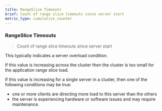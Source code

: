 ```yaml
---
title: RangeSlice Timeouts
brief: Count of range slice timeouts since server start
metric_type: cumulative_counter
---
```

### RangeSlice Timeouts

> Count of range slice timeouts since server start

This typically indicates a server overload condition.

If this value is increasing across the cluster then the cluster is too small for the application range slice load.

If this value is increasing for a single server in a cluster, then one of the following conditions may be true:
* one or more clients are directing more load to this server than the others
* the server is experiencing hardware or software issues and may require maintenance.
